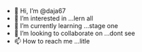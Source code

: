 - 👋 Hi, I’m @daja67
- 👀 I’m interested in ...lern all
- 🌱 I’m currently learning ...stage one
- 💞️ I’m looking to collaborate on ...dont see
- 📫 How to reach me ...litle

<!---
daja67/daja67 is a ✨ special ✨ repository because its `README.md` (this file) appears on your GitHub profile.
You can click the Preview link to take a look at your changes.
--->

